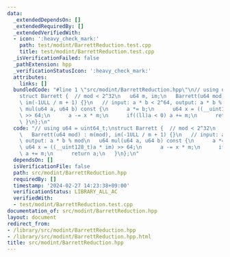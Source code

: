 ```yaml
---
data:
  _extendedDependsOn: []
  _extendedRequiredBy: []
  _extendedVerifiedWith:
  - icon: ':heavy_check_mark:'
    path: test/modint/BarrettReduction.test.cpp
    title: test/modint/BarrettReduction.test.cpp
  _isVerificationFailed: false
  _pathExtension: hpp
  _verificationStatusIcon: ':heavy_check_mark:'
  attributes:
    links: []
  bundledCode: "#line 1 \"src/modint/BarrettReduction.hpp\"\n// using u64 = uint64_t;\n\
    struct Barrett {  // mod < 2^32\n   u64 m, im;\n   Barrett(u64 mod) : m(mod),\
    \ im(-1ULL / m + 1) {}\n   // input: a * b < 2^64, output: a * b % mod\n   u64\
    \ mul(u64 a, u64 b) const {\n      a *= b;\n      u64 x = ((__uint128_t)a * im)\
    \ >> 64;\n      a -= x * m;\n      if((ll)a < 0) a += m;\n      return a;\n  \
    \ }\n};\n"
  code: "// using u64 = uint64_t;\nstruct Barrett {  // mod < 2^32\n   u64 m, im;\n\
    \   Barrett(u64 mod) : m(mod), im(-1ULL / m + 1) {}\n   // input: a * b < 2^64,\
    \ output: a * b % mod\n   u64 mul(u64 a, u64 b) const {\n      a *= b;\n     \
    \ u64 x = ((__uint128_t)a * im) >> 64;\n      a -= x * m;\n      if((ll)a < 0)\
    \ a += m;\n      return a;\n   }\n};\n"
  dependsOn: []
  isVerificationFile: false
  path: src/modint/BarrettReduction.hpp
  requiredBy: []
  timestamp: '2024-02-27 14:23:38+09:00'
  verificationStatus: LIBRARY_ALL_AC
  verifiedWith:
  - test/modint/BarrettReduction.test.cpp
documentation_of: src/modint/BarrettReduction.hpp
layout: document
redirect_from:
- /library/src/modint/BarrettReduction.hpp
- /library/src/modint/BarrettReduction.hpp.html
title: src/modint/BarrettReduction.hpp
---
```

